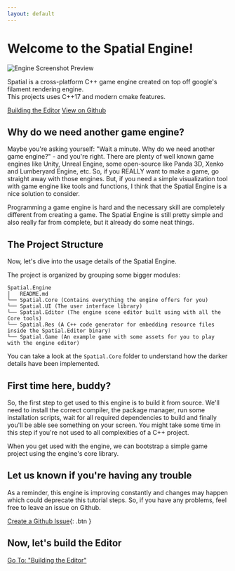 ```yaml
---
layout: default
---
```


<h1 class="text-center">Welcome to the Spatial Engine!</h1>

<div class="d-flex flex-column align-center">
    <img src="{{site.baseurl}}/assets/images/preview.png" alt="Engine Screenshot Preview"/>
    <p class="text-center">
        Spatial is a cross-platform C++ game engine created on top off google's filament rendering engine.<br/>
        This projects uses C++17 and modern cmake features.
    </p>
    <div class="d-flex">
        <a href="{{site.baseurl}}/docs/01-building-editor" class="btn btn-blue">Building the Editor</a>
        <a href="https://github.com/luizgabriel/Spatial.Engine" class="btn ml-2">View on Github</a>
    </div>
</div>

## Why do we need another game engine?

Maybe you're asking yourself: "Wait a minute. Why do we need another game engine?" - and you're right. 
There are plenty of well known game engines like Unity, Unreal Engine, some open-source like Panda 3D, Xenko and Lumberyard Engine, etc. 
So, if you REALLY want to make a game, go straight away with those engines. 
But, if you need a simple visualization tool with game engine like tools and functions, I think that the Spatial Engine is a nice solution to consider.

Programming a game engine is hard and the necessary skill are completely different from creating a game. 
The Spatial Engine is still pretty simple and also really far from complete, but it already do some neat things.

## The Project Structure
Now, let's dive into the usage details of the Spatial Engine.

The project is organized by grouping some bigger modules:
```
Spatial.Engine
│   README.md
└── Spatial.Core (Contains everything the engine offers for you)
└── Spatial.UI (The user interface library)
└── Spatial.Editor (The engine scene editor built using with all the Core tools)
└── Spatial.Res (A C++ code generator for embedding resource files inside the Spatial.Editor binary)
└── Spatial.Game (An example game with some assets for you to play with the engine editor)
```

You can take a look at the `Spatial.Core` folder to understand how the darker details have been implemented.

## First time here, buddy?

So, the first step to get used to this engine is to build it from source. 
We'll need to install the correct compiler, the package manager, run some installation scripts, wait for all required
dependencies to build and finally you'll be able see something on your screen. 
You might take some time in this step if you're not used to all complexities of a C++ project.

When you get used with the engine, we can bootstrap a simple game project using the engine's core library.

## Let us known if you're having any trouble
As a reminder, this engine is improving constantly and changes may happen which could deprecate this tutorial steps. 
So, if you have any problems, feel free to leave an issue on Github.

[Create a Github Issue](https://github.com/luizgabriel/Spatial.Engine/issues/new){: .btn }

## Now, let's build the Editor

<a href="{{site.baseurl}}/docs/01-building-editor" class="btn btn-blue">Go To: "Building the Editor"</a>